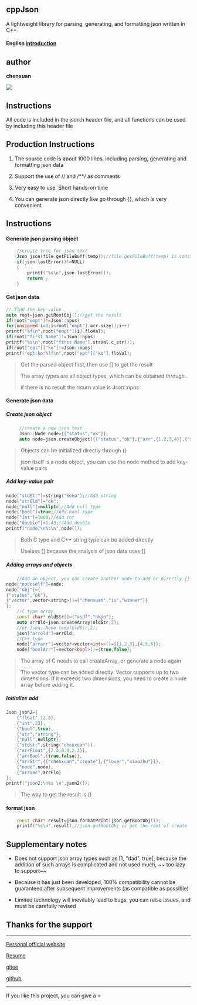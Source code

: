 ## cppJson

A lightweight library for parsing, generating, and formatting json written in C++

#### English [introduction](./README.en.md)

## author

**chenxuan**

![](https://i.loli.net/2021/10/25/7pQUDsB12GE4tgx.png)

## Instructions

All code is included in the json.h header file, and all functions can be used by including this header file

## Production Instructions

1. The source code is about 1000 lines, including parsing, generating and formatting json data

2. Support the use of // and /**/ as comments

3. Very easy to use. Short hands-on time

4. You can generate json directly like go through {}, which is very convenient

## Instructions

#### Generate json parsing object

```cpp
    //create tree for json text
    Json json(file.getFileBuff(temp));//file.getFileBuff(temp) is const char*
    if(json.lastError()!=NULL)
    {
        printf("%s\n",json.lastError());
        return ;
    }
```

#### Get json data

```cpp
// find the key value
auto root=json.getRootObj();//get the result
if(root["empt"]!=Json::npos)
for(unsigned i=0;i<root["empt"].arr.size();i++)
printf("%f\n",root["empt"][i].floVal);
if(root["first Name"]!=Json::npos)
printf("%s\n",root["first Name"].strVal.c_str());
if(root["ept"]["ko"]!=Json::npos)
printf("ept:ko:%lf\n",root["ept"]["ko"].floVal);
```

> Get the parsed object first, then use [] to get the result
> 
> The array types are all object types, which can be obtained through .
> 
> if there is no result the return value is Json::npos

#### Generate json data

##### Create json object

```cpp
     //create a new json text
     Json::Node node={{"status","ok"}};
     auto node=json.createObject({{"status","ok"},{"arr",{1,2,3,4}},{"strarr",{"we","lpl"}}} );
```

> Objects can be initialized directly through {}
> 
> json itself is a node object, you can use the node method to add key-value pairs

##### Add key-value pair

```cpp
node["stdStr"]=string("koko");//Add string
node["strOld"]="ok";
node["null"]=nullptr;//Add null type
node["bool"]=true;//Add bool type
node["Int"]=1000;//Add int
node["double"]=1.43;//Add double
printf("node:\n%s\n",node());
```

> Both C type and C++ string type can be added directly
> 
> Useless [] because the analysis of json data uses []

##### Adding arrays and objects

```cpp
    //Add an object, you can create another node to add or directly {}
node["nodeself"]=node;
node["obj"]={
{"status","ok"},
{"vector",vector<string>()={"chenxuan","is","winner"}}
};
    //C type array
    const char* oldStr[]={"asdf","nkjn"};
    auto arrOld=json.createArray(oldStr,2);
    //or Json::Node temp(oldStr,2);
    json["arrold"]=arrOld;
    //C++ type
    node["arrarr"]=vector<vector<int>>()={{1,2,3},{4,5,6}};
    node["boolArr"]=vector<bool>()={true,false};
```

> The array of C needs to call createArray, or generate a node again
> 
> The vector type can be added directly. Vector supports up to two dimensions. If it exceeds two dimensions, you need to create a node array before adding it.

##### Initialize add

```cpp
Json json2={
    {"float",12.3},
    {"int",23},
    {"bool",true},
    {"str","string"},
    {"null",nullptr},
    {"stdstr",string("chenxuan")},
    {"arrFloat",{2.3,8.9,2.3}},
    {"arrBool",{true,false}},
    {"arrStr",{{"chenxuan","create"},{"lover","xiaozhu"}}},
    {"node",node},
    {"arrVec",arrFlo}
};
printf("json2:\n%s \n",json2());
```

> The way to get the result is ()

#### format json

```cpp
    const char* result=json.formatPrint(json.getRootObj());
    printf("%s\n",result);//json.getRootObj is get the root of create
```

## Supplementary notes

- Does not support json array types such as [1, "dad", true], because the addition of such arrays is complicated and not used much, ~~ too lazy to support~~

- Because it has just been developed, 100% compatibility cannot be guaranteed after subsequent improvements (as compatible as possible)

- Limited technology will inevitably lead to bugs, you can raise issues, and must be carefully revised

## Thanks for the support

---

[Personal official website](http://chenxuanweb.top)

[Resume](http://chenxuanweb.top/resume.html)

[gitee](https://gitee.com/chenxuan520)

[github](https://github.com/chenxuan520)

---

If you like this project, you can give a ⭐
